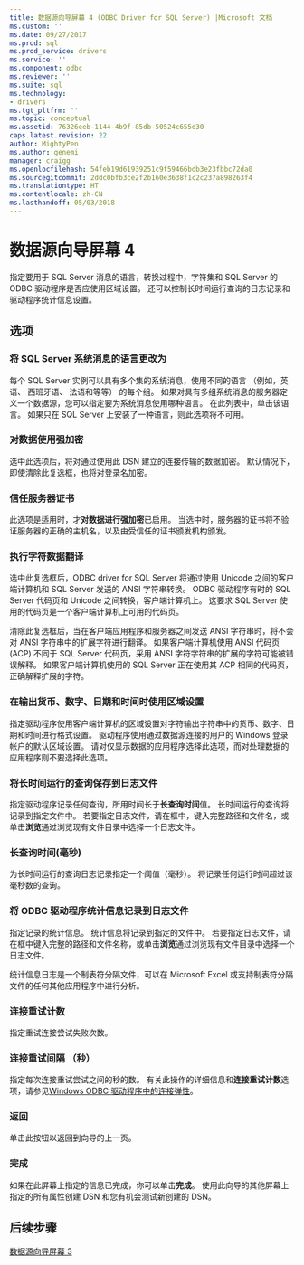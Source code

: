 ```yaml
---
title: 数据源向导屏幕 4 (ODBC Driver for SQL Server) |Microsoft 文档
ms.custom: ''
ms.date: 09/27/2017
ms.prod: sql
ms.prod_service: drivers
ms.service: ''
ms.component: odbc
ms.reviewer: ''
ms.suite: sql
ms.technology:
- drivers
ms.tgt_pltfrm: ''
ms.topic: conceptual
ms.assetid: 76326eeb-1144-4b9f-85db-50524c655d30
caps.latest.revision: 22
author: MightyPen
ms.author: genemi
manager: craigg
ms.openlocfilehash: 54feb19d61939251c9f59466bdb3e23fbbc72da0
ms.sourcegitcommit: 2ddc0bfb3ce2f2b160e3638f1c2c237a898263f4
ms.translationtype: HT
ms.contentlocale: zh-CN
ms.lasthandoff: 05/03/2018
---
```

# <a name="data-source-wizard-screen-4"></a>数据源向导屏幕 4

指定要用于 SQL Server 消息的语言，转换过程中，字符集和 SQL Server 的 ODBC 驱动程序是否应使用区域设置。 还可以控制长时间运行查询的日志记录和驱动程序统计信息设置。

## <a name="options"></a>选项

### <a name="change-the-language-of-sql-server-system-messages-to"></a>将 SQL Server 系统消息的语言更改为

每个 SQL Server 实例可以具有多个集的系统消息，使用不同的语言 （例如，英语、 西班牙语、 法语和等等） 的每个组。 如果对具有多组系统消息的服务器定义一个数据源，您可以指定要为系统消息使用哪种语言。 在此列表中，单击该语言。 如果只在 SQL Server 上安装了一种语言，则此选项将不可用。

### <a name="use-strong-encryption-for-data"></a>对数据使用强加密

选中此选项后，将对通过使用此 DSN 建立的连接传输的数据加密。 默认情况下，即使清除此复选框，也将对登录名加密。

### <a name="trust-server-certificate"></a>信任服务器证书

此选项是适用时，才**对数据进行强加密**已启用。 当选中时，服务器的证书将不验证服务器的正确的主机名，以及由受信任的证书颁发机构颁发。 

### <a name="perform-translation-for-character-data"></a>执行字符数据翻译

选中此复选框后，ODBC driver for SQL Server 将通过使用 Unicode 之间的客户端计算机和 SQL Server 发送的 ANSI 字符串转换。 ODBC 驱动程序有时的 SQL Server 代码页和 Unicode 之间转换，客户端计算机上。 这要求 SQL Server 使用的代码页是一个客户端计算机上可用的代码页。

清除此复选框后，当在客户端应用程序和服务器之间发送 ANSI 字符串时，将不会对 ANSI 字符串中的扩展字符进行翻译。 如果客户端计算机使用 ANSI 代码页 (ACP) 不同于 SQL Server 代码页，采用 ANSI 字符字符串的扩展的字符可能被错误解释。 如果客户端计算机使用的 SQL Server 正在使用其 ACP 相同的代码页，正确解释扩展的字符。

### <a name="use-regional-settings-when-outputting-currency-numbers-dates-and-times"></a>在输出货币、数字、日期和时间时使用区域设置

指定驱动程序使用客户端计算机的区域设置对字符输出字符串中的货币、数字、日期和时间进行格式设置。 驱动程序使用通过数据源连接的用户的 Windows 登录帐户的默认区域设置。 请对仅显示数据的应用程序选择此选项，而对处理数据的应用程序则不要选择此选项。

### <a name="save-long-running-queries-to-the-log-file"></a>将长时间运行的查询保存到日志文件

指定驱动程序记录任何查询，所用时间长于**长查询时间**值。 长时间运行的查询将记录到指定文件中。 若要指定日志文件，请在框中，键入完整路径和文件名，或单击**浏览**通过浏览现有文件目录中选择一个日志文件。

### <a name="long-query-time-milliseconds"></a>长查询时间(毫秒)

为长时间运行的查询日志记录指定一个阈值（毫秒）。 将记录任何运行时间超过该毫秒数的查询。

### <a name="log-odbc-driver-statistics-to-the-log-file"></a>将 ODBC 驱动程序统计信息记录到日志文件

指定记录的统计信息。 统计信息将记录到指定的文件中。 若要指定日志文件，请在框中键入完整的路径和文件名称，或单击**浏览**通过浏览现有文件目录中选择一个日志文件。

统计信息日志是一个制表符分隔文件，可以在 Microsoft Excel 或支持制表符分隔文件的任何其他应用程序中进行分析。

### <a name="connect-retry-count"></a>连接重试计数

指定重试连接尝试失败次数。

### <a name="connect-retry-interval-seconds"></a>连接重试间隔 （秒）

指定每次连接重试尝试之间的秒的数。 有关此操作的详细信息和**连接重试计数**选项，请参见[Windows ODBC 驱动程序中的连接弹性](../../../connect/odbc/windows/connection-resiliency-in-the-windows-odbc-driver.md)。

### <a name="back"></a>返回

单击此按钮以返回到向导的上一页。

### <a name="finish"></a>完成

如果在此屏幕上指定的信息已完成，你可以单击**完成**。 使用此向导的其他屏幕上指定的所有属性创建 DSN 和您有机会测试新创建的 DSN。

## <a name="next-steps"></a>后续步骤

[数据源向导屏幕 3](../../../connect/odbc/windows/dsn-wizard-3.md)
